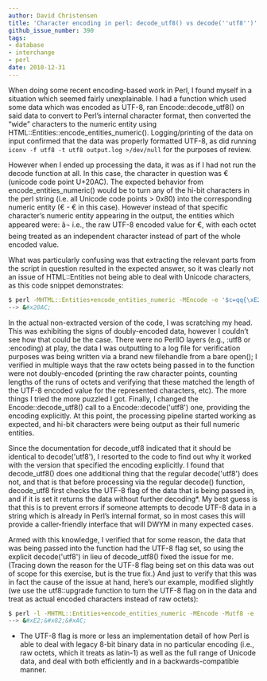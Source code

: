 ```yaml
---
author: David Christensen
title: 'Character encoding in perl: decode_utf8() vs decode(''utf8'')'
github_issue_number: 390
tags:
- database
- interchange
- perl
date: 2010-12-31
---
```


When doing some recent encoding-based work in Perl, I found myself in a situation which seemed fairly unexplainable. I had a function which used some data which was encoded as UTF-8, ran Encode::decode_utf8() on said data to convert to Perl’s internal character format, then converted the “wide” characters to the numeric entity using HTML::Entities::encode_entities_numeric(). Logging/printing of the data on input confirmed that the data was properly formatted UTF-8, as did running `iconv -f utf8 -t utf8 output.log >/dev/null` for the purposes of review.

However when I ended up processing the data, it was as if I had not run the decode function at all. In this case, the character in question was € (unicode code point U+20AC). The expected behavior from encode_entities_numeric() would be to turn any of the hi-bit characters in the perl string (i.e. all Unicode code points > 0x80) into the corresponding numeric entity (€ - &#x20AC; in this case). However instead of that specific character’s numeric entity appearing in the output, the entities which appeared were: &#xE2;&#x82;&#xAC; i.e., the raw UTF-8 encoded value for €, with each octet being treated as an independent character instead of part of the whole encoded value.

What was particularly confusing was that extracting the relevant parts from the script in question resulted in the expected answer, so it was clearly not an issue of HTML::Entities not being able to deal with Unicode characters, as this code snippet demonstrates:

```bash
$ perl -MHTML::Entities+encode_entities_numeric -MEncode -e '$c=qq{\xE2\x82\xAC}; print encode_entities_numeric(decode_utf8($c))'
--> &#x20AC;
```

In the actual non-extracted version of the code, I was scratching my head. This was exhibiting the signs of doubly-encoded data, however I couldn’t see how that could be the case. There were no PerlIO layers (e.g., :utf8 or :encoding) at play, the data I was outputting to a log file for verification purposes was being written via a brand new filehandle from a bare open(); I verified in multiple ways that the raw octets being passed in to the function were not doubly-encoded (printing the raw character points, counting lengths of the runs of octets and verifying that these matched the length of the UTF-8 encoded value for the represented characters, etc). The more things I tried the more puzzled I got. Finally, I changed the Encode::decode_utf8() call to a Encode::decode('utf8') one, providing the encoding explicitly. At this point, the processing pipeline started working as expected, and hi-bit characters were being output as their full numeric entities.

Since the documentation for decode_utf8 indicated that it should be identical to decode('utf8'), I resorted to the code to find out why it worked with the version that specified the encoding explicitly. I found that decode_utf8() does one additional thing that the regular decode('utf8') does not, and that is that before processing via the regular decode() function, decode_utf8 first checks the UTF-8 flag of the data that is being passed in, and if it is set it returns the data without further decoding*. My best guess is that this is to prevent errors if someone attempts to decode UTF-8 data in a string which is already in Perl’s internal format, so in most cases this will provide a caller-friendly interface that will DWYM in many expected cases.

Armed with this knowledge, I verified that for some reason, the data that was being passed into the function had the UTF-8 flag set, so using the explicit decode('utf8') in lieu of decode_utf8() fixed the issue for me. (Tracing down the reason for the UTF-8 flag being set on this data was out of scope for this exercise, but is the true fix.) And just to verify that this was in fact the cause of the issue at hand, here’s our example, modified slightly (we use the utf8::upgrade function to turn the UTF-8 flag on in the data and treat as actual encoded characters instead of raw octets):

```bash
$ perl -l -MHTML::Entities+encode_entities_numeric -MEncode -Mutf8 -e '$c=qq{\xE2\x82\xAC}; utf8::upgrade($c); print encode_entities_numeric(decode_utf8($c))'
--> &#xE2;&#x82;&#xAC;
```

* The UTF-8 flag is more or less an implementation detail of how Perl is able to deal with legacy 8-bit binary data in no particular encoding (i.e., raw octets, which it treats as latin-1) as well as the full range of Unicode data, and deal with both efficiently and in a backwards-compatible manner.
